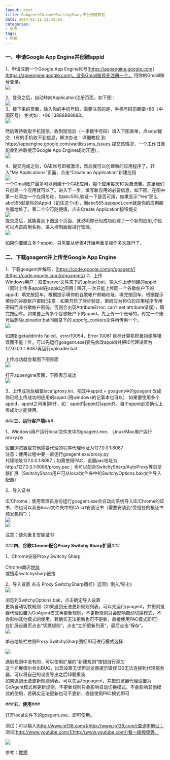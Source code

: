 ```yaml
---
layout: post
title: GoAgent+Chrome+SwitchySharp平台搭建教程
date: 2014-02-11 11:43:05
categories:
- 日志
tags:
- 网络
---
```


### **一、申请Google App Engine并创建appid** ###

1、申请注册一个Google App Engine账号[https://appengine.google.com](https://appengine.google.com)。没有Gmail账号先注册一个， 用你的Gmaill账号登录。    
![](https://github.com/bh3nvn/bh3nvn.github.io/raw/master/image/2014-02-11-GAE-01.jpg)    

2、登录之后，自动转向Application注册页面，如下图：    
![](https://github.com/bh3nvn/bh3nvn.github.io/raw/master/image/2014-02-11-GAE-02.jpg)    
3、接下来的页面，输入你的手机号码，需要注意的是，手机号码前面要+86（中国区号） 格式如：+86 13888888888。    
![](https://github.com/bh3nvn/bh3nvn.github.io/raw/master/image/2014-02-11-GAE-03.jpg)    

然后等待收取手机短信，收到短信后（一串数字号码）填入下图表单，点send提交.（有的手机收不到信息，解决办法：详细教程 到https://appengine.google.com/waitlist/sms_issues 提交该情况，一个工作日就能收到谷歌提示Google App Engine成功开通）。    
![](https://github.com/bh3nvn/bh3nvn.github.io/raw/master/image/2014-02-11-GAE-03.jpg)    

4、提交完成之后，GAE账号即被激活，然后就可以创建新的应用程序了。转入“My Applications”页面，点击“Create an Application”新建应用    
![](https://github.com/bh3nvn/bh3nvn.github.io/raw/master/image/2014-02-11-GAE-04.jpg)    
一个Gmail账户最多可以创建十个GAE应用，每个应用每天1G免费流量。这里我们只创建一个应用就可以了。进入下一步，填写新应用的必要信息，如下图。在图中第一处添加一个应用名称，如abc555,验证一下是否可用，如果显示“Yes”那么abc555就是你的Appid（记住这个id），而abc555.appspot.com就是你的应用服务器地址了。第二个空可随便填，点击Create Application按钮提交    
![](https://github.com/bh3nvn/bh3nvn.github.io/raw/master/image/2014-02-11-GAE-05.jpg)    
提交之后，就能看到下图这个页面，就说明你已经成功创建了一个新的应用,你也可以点击应用名称，进入控制面板进行管理。    
![](https://github.com/bh3nvn/bh3nvn.github.io/raw/master/image/2014-02-11-GAE-06.jpg)    

如果你要建立多个appid，只需要从步骤4开始再重复操作多次就行了。


### **二、下载goagent并上传至Google App Engine** ###

1、下载goagent并解压，[https://code.google.com/p/goagent/](https://code.google.com/p/goagent/)
2、上传    
Windows用户：双击server文件夹下的upload.bat，输入你上步创建的appid（同时上传多appid在appid之间用 | 隔开,一次只能上传同一个谷歌帐户下的appid）填完按回车。根据提示填你的谷歌帐户邮箱地址，填完按回车。根据提示填你的谷歌帐户密码(注意：如果开启了两步验证，密码应为16位的应用程序专用密码而非谷歌帐户密码，否则会出现AttributeError: can't set attribute错误），填完按回车。如果要上传多个谷歌帐户下的appid，先上传一个账号的，传完一个账号后删除uploader.bat同目录下的.appcfg_cookies文件再传另一个。    
![](https://github.com/bh3nvn/bh3nvn.github.io/raw/master/image/2014-02-11-GAE-07.jpg)    

如遇到getaddrinfo failed，error10054，Error 10061 目标计算机积极拒绝等错误而不能上传，可以先运行goagent.exe(要先修改appid)并把IE代理设置为127.0.0.1：8087再运行uploader.bat

上传成功就会看图下图界面    
![](https://github.com/bh3nvn/bh3nvn.github.io/raw/master/image/2014-02-11-GAE-08.jpg)    

打开appengine页面，下图表示成功    
![](https://github.com/bh3nvn/bh3nvn.github.io/raw/master/image/2014-02-11-GAE-09.jpg)    

3、上传成功后编辑local\proxy.ini，把其中appid = goagent中的goagent 改成你已经上传成功的应用的appid (用windows的记事本也可以）
如果要使用多个appid，appid之间用|隔开，如：appid1|appid2|appid3，每个appid必须确认上传成功才能使用。

###**三、运行客户端**###

1、Windows用户运行local文件夹中的goagent.exe， Linux/Mac用户运行 proxy.py 
   
设置浏览器或其他需要代理的程序代理地址为127.0.0.1:8087    
注意：使用过程中要一直运行goagent.exe/proxy.py    
代理地址127.0.0.1:8087；如需使用PAC，设置pac地址为http://127.0.0.1:8086/proxy.pac；也可以配合SwitchySharp/AutoProxy等浏览器扩展（SwitchySharp用户可从local文件夹中的SwitchyOptions.bak文件导入配置）

2、导入证书

IE/Chrome：使用管理员身份运行goagent.exe会自动向系统导入IE/Chrome的证书，你也可以双击local文件夹中的CA.crt安装证书（需要安装到“受信任的根证书颁发机构”）；    
![](https://github.com/bh3nvn/bh3nvn.github.io/raw/master/image/2014-02-11-GAE-10.jpg)    
![](https://github.com/bh3nvn/bh3nvn.github.io/raw/master/image/2014-02-11-GAE-11.jpg)    

注意：请勿重复安装证书

###**四、谷歌Chrome配合Proxy Switchy Sharp扩展**###

1、Chrome安装Proxy Switchy Sharp

Chrome商店[地址](https://chrome.google.com/webstore/detail/proxy-switchysharp/dpplabbmogkhghncfbfdeeokoefdjegm)    
或搜索switchysharp链接

2、导入设置
点击 Proxy SwitchySharp图标》选项》倒入/导出》    
![](https://github.com/bh3nvn/bh3nvn.github.io/raw/master/image/2014-02-11-GAE-12.jpg)    

浏览到SwitchyOptions.bak，点击确定导入设置    
更新自动切换规则（如果遇到无法更新规则列表，可以先运行goagent，并把浏览器代理设置为GoAgent模式再更新规则，不更新规则只会影响自动切换模式，不会影响其他模式的使用，若确实无法更新也可不更新，直接使用PAC模式即可）    
在扩展设置页点击“切换规则”，点击“立即更新列表”，最后点击“保存”。      
![](https://github.com/bh3nvn/bh3nvn.github.io/raw/master/image/2014-02-11-GAE-13.jpg)    


单击地址栏右侧Proxy SwitchySharp图标即可进行模式选择

![](https://github.com/bh3nvn/bh3nvn.github.io/raw/master/image/2014-02-11-GAE-14.jpg)    

遇到规则中没有的，可以使用扩展的“新建规则”按钮自行添加    
这个扩展偶尔会出BUG，出现设置无误但浏览器提示错误130无法连接到代理服务器，可以将自己的设置导出之后卸载重装    
如果遇到无法更新规则列表，可以先运行goagent，并把浏览器代理设置为GoAgent模式再更新规则，不更新规则只会影响自动切换模式，不会影响其他模式的使用，若确实无法更新也可不更新，直接使用PAC模式即可

###**五、使用**###

打开local文件下的goagent.exe，即可使用。

测试：可以输入[http://www.ip138.com/](http://www.ip138.com/)查询IP地址；    
测试[http://www.youtube.com/](http://www.youtube.com/)看一段视频等。

![](https://github.com/bh3nvn/bh3nvn.github.io/raw/master/image/2014-02-11-GAE-15.jpg)    

参考：[教程](https://code.google.com/p/goagent/wiki/InstallGuide#goagent_GAE平台部署教程)


